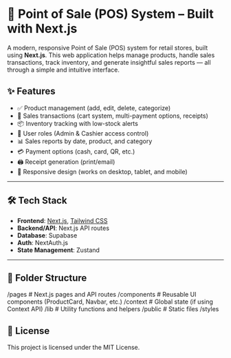 # 🧾 Point of Sale (POS) System – Built with Next.js

A modern, responsive Point of Sale (POS) system for retail stores, built using **Next.js**. This web application helps manage products, handle sales transactions, track inventory, and generate insightful sales reports — all through a simple and intuitive interface.

## ✨ Features

- ✅ Product management (add, edit, delete, categorize)
- 🛒 Sales transactions (cart system, multi-payment options, receipts)
- 📦 Inventory tracking with low-stock alerts
- 👥 User roles (Admin & Cashier access control)
- 📊 Sales reports by date, product, and category
- 💳 Payment options (cash, card, QR, etc.)
- 🖨️ Receipt generation (print/email)
- 📱 Responsive design (works on desktop, tablet, and mobile)

---

## 🛠 Tech Stack

- **Frontend**: [Next.js](https://nextjs.org/), [Tailwind CSS](https://tailwindcss.com/)
- **Backend/API**: Next.js API routes
- **Database**: Supabase
- **Auth**: NextAuth.js
- **State Management**: Zustand

---

## 📁 Folder Structure

/pages            # Next.js pages and API routes
/components       # Reusable UI components (ProductCard, Navbar, etc.)
/context          # Global state (if using Context API)
/lib              # Utility functions and helpers
/public           # Static files
/styles  


## 📄 License

This project is licensed under the MIT License.